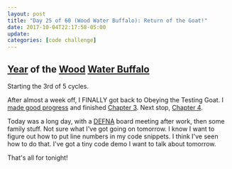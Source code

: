 ```yaml
---
layout: post
title: "Day 25 of 60 (Wood Water Buffalo): Return of the Goat!"
date: 2017-10-04T22:17:58-05:00
update: 
categories: [code challenge]
---
```

## [Year](https://en.wikipedia.org/wiki/Chinese_zodiac#Years) of the [Wood](https://en.wikipedia.org/wiki/Wood_(Wu_Xing)) [Water Buffalo](https://en.wikipedia.org/wiki/Water_buffalo_(zodiac))
Starting the 3rd of 5 cycles.

After almost a week off, I FINALLY got back to Obeying the Testing Goat. I [made good progress](https://github.com/kojoidrissa/superlist/commits/master) and finished [Chapter 3](http://www.obeythetestinggoat.com/book/chapter_unit_test_first_view.html). Next stop, [Chapter 4](http://www.obeythetestinggoat.com/book/chapter_philosophy_and_refactoring.html).

Today was a long day, with a [DEFNA](https://www.defna.org/) board meeting after work, then some family stuff. Not sure what I've got going on tomorrow. I know I want to figure out how to put line numbers in my code snippets. I think I've seen how to do that. I've got a tiny code demo I want to talk about tomorrow.

That's all for tonight! 